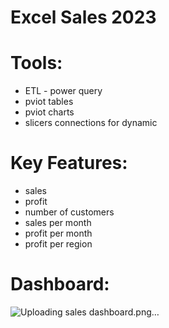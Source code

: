 # Excel Sales 2023
# Tools:
- ETL - power query
- pviot tables
- pviot charts
- slicers connections for dynamic
# Key Features:
- sales
- profit
- number of customers
- sales per month
- profit per month
- profit per region
# Dashboard:
![Uploading sales dashboard.png…]()

